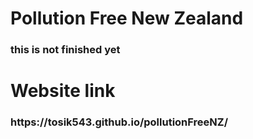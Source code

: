 # Pollution Free New Zealand

<h3> this is not finished yet </h3>


<h1> Website link </h1>
<h3> https://tosik543.github.io/pollutionFreeNZ/ </h3>
